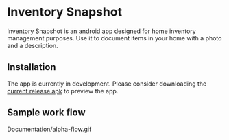 # Inventory Snapshot

Inventory Snapshot is an android app designed for home inventory management purposes. Use it to document items in your home with a photo and a description.

## Installation

The app is currently in development. Please consider downloading the [current release apk](https://github.com/iskomt/InventorySnapshot/blob/master/app/release/app-release.apk) to preview the app.

## Sample work flow

Documentation/alpha-flow.gif
